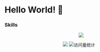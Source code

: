 <p align="center">
  <h1>
    Hello World! 👋
  </h1>
</p>

<!--
**A1phaLiu/A1phaLiu** is a ✨ _special_ ✨ repository because its `README.md` (this file) appears on your GitHub profile.

Here are some ideas to get you started:

- 🔭 I’m currently working on ...
- 🌱 I’m currently learning ...
- 👯 I’m looking to collaborate on ...
- 🤔 I’m looking for help with ...
- 💬 Ask me about ...
- 📫 How to reach me: ...
- 😄 Pronouns: ...
- ⚡ Fun fact: ...
-->

### Skills

<p align="center">
  <a href="https://skillicons.dev">
    <img src="https://skillicons.dev/icons?i=cpp,py,pytorch,linux,mysql,vscode,ps,pr" />
  </a>
</p>

<p align="center">
  <a href="https://github.com/A1phaLiu"><img src="https://img.shields.io/badge/GitHub-A1phaLiu-blue?logo=github" /></a>
  <img src="https://komarev.com/ghpvc/?username=A1phaLiu&label=Views&color=orange&style=flat" alt="访问量统计" />&emsp;
</p>
